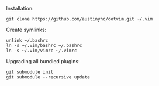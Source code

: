 Installation:

    git clone https://github.com/austinyhc/dotvim.git ~/.vim

Create symlinks:

    unlink ~/.bashrc
    ln -s ~/.vim/bashrc ~/.bashrc
    ln -s ~/.vim/vimrc ~/.vimrc

Upgrading all bundled plugins:

    git submodule init
    git submodule --recursive update
